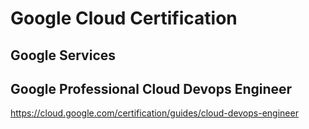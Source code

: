 # Google Cloud Certification

## Google Services


## Google Professional Cloud Devops Engineer

https://cloud.google.com/certification/guides/cloud-devops-engineer
